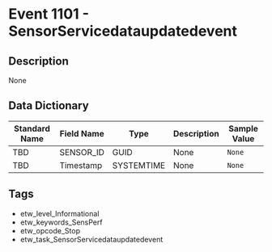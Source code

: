 # Event 1101 - SensorServicedataupdatedevent

## Description
None

## Data Dictionary
|Standard Name|Field Name|Type|Description|Sample Value|
|---|---|---|---|---|
|TBD|SENSOR_ID|GUID|None|`None`|
|TBD|Timestamp|SYSTEMTIME|None|`None`|

## Tags
* etw_level_Informational
* etw_keywords_SensPerf
* etw_opcode_Stop
* etw_task_SensorServicedataupdatedevent
